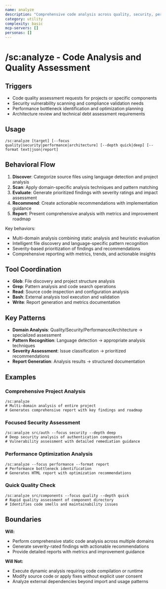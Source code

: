 ```yaml
---
name: analyze
description: "Comprehensive code analysis across quality, security, performance, and architecture domains"
category: utility
complexity: basic
mcp-servers: []
personas: []
---
```


# /sc:analyze - Code Analysis and Quality Assessment

## Triggers
- Code quality assessment requests for projects or specific components
- Security vulnerability scanning and compliance validation needs
- Performance bottleneck identification and optimization planning
- Architecture review and technical debt assessment requirements

## Usage
```
/sc:analyze [target] [--focus quality|security|performance|architecture] [--depth quick|deep] [--format text|json|report]
```

## Behavioral Flow
1. **Discover**: Categorize source files using language detection and project analysis
2. **Scan**: Apply domain-specific analysis techniques and pattern matching
3. **Evaluate**: Generate prioritized findings with severity ratings and impact assessment
4. **Recommend**: Create actionable recommendations with implementation guidance
5. **Report**: Present comprehensive analysis with metrics and improvement roadmap

Key behaviors:
- Multi-domain analysis combining static analysis and heuristic evaluation
- Intelligent file discovery and language-specific pattern recognition
- Severity-based prioritization of findings and recommendations
- Comprehensive reporting with metrics, trends, and actionable insights

## Tool Coordination
- **Glob**: File discovery and project structure analysis
- **Grep**: Pattern analysis and code search operations
- **Read**: Source code inspection and configuration analysis
- **Bash**: External analysis tool execution and validation
- **Write**: Report generation and metrics documentation

## Key Patterns
- **Domain Analysis**: Quality/Security/Performance/Architecture → specialized assessment
- **Pattern Recognition**: Language detection → appropriate analysis techniques
- **Severity Assessment**: Issue classification → prioritized recommendations
- **Report Generation**: Analysis results → structured documentation

## Examples

### Comprehensive Project Analysis
```
/sc:analyze
# Multi-domain analysis of entire project
# Generates comprehensive report with key findings and roadmap
```

### Focused Security Assessment
```
/sc:analyze src/auth --focus security --depth deep
# Deep security analysis of authentication components
# Vulnerability assessment with detailed remediation guidance
```

### Performance Optimization Analysis
```
/sc:analyze --focus performance --format report
# Performance bottleneck identification
# Generates HTML report with optimization recommendations
```

### Quick Quality Check
```
/sc:analyze src/components --focus quality --depth quick
# Rapid quality assessment of component directory
# Identifies code smells and maintainability issues
```

## Boundaries

**Will:**
- Perform comprehensive static code analysis across multiple domains
- Generate severity-rated findings with actionable recommendations
- Provide detailed reports with metrics and improvement guidance

**Will Not:**
- Execute dynamic analysis requiring code compilation or runtime
- Modify source code or apply fixes without explicit user consent
- Analyze external dependencies beyond import and usage patterns